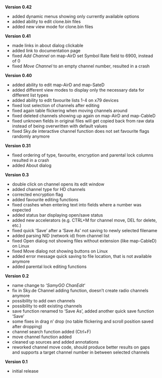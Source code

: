 **Version 0.42**

-   added dynamic menus showing only currently available options
-   added ability to edit clone.bin files
-   added new view mode for clone.bin files

**Version 0.41**

-   made links in about dialog clickable
-   added link to documentation page
-   fixed *Add Channel* on map-AirD set Symbol Rate field to 6900, instead of 0
-   fixed *Move Channel* to an empty channel number, resulted in a crash

**Version 0.40**

-   added ability to edit map-AirD and map-SateD
-   added different view modes to display only the necessary data for different list types
-   added ability to edit favourite lists 1-4 on x79 devices
-   fixed lost selection of channels after editing
-   fixed again table flickering when moving channels around
-   fixed deleted channels showing up again on map-AirD and map-CableD
-   fixed unknown fields in original files will get copied back from raw data instead of being overwritten with default values
-   fixed Sky.de interactive channel function does not set favourite flags randomly anymore

**Version 0.31**

-   fixed ordering of type, favourite, encryption and parental lock columns resulted in a crash
-   added About dialog

**Version 0.3**

-   double click on channel opens its edit window
-   added channel type for HD channels
-   corrected encryption flag
-   added favourite editing functions
-   fixed crashes when entering text into fields where a number was expected
-   added status bar displaying open/save status
-   added new accelerators (e.g. CTRL+M for channel move, DEL for delete, etc.)
-   fixed quick ‘Save’ after a ‘Save As’ not saving to newly selected filename
-   added parsing NID (network id) from channel list
-   fixed Open dialog not showing files without extension (like map-CableD) on Linux
-   fixed Move dialog not showing buttons on Linux
-   added error message quick saving to file location, that is not available anymore
-   added parental lock editing functions

**Version 0.2**

-   name change to *‘SamyGO ChanEdit*‘
-   fix in Sky.de Channel adding function, doesn’t create radio channels anymore
-   possibility to add own channels
-   possibility to edit existing channels
-   save function renamed to ‘Save As’, added another quick save function ‘Save’
-   some fixes in drag n’ drop (no table flickering and scroll position saved after dropping)
-   channel search function added (Ctrl+F)
-   move channel function added
-   cleaned up sources and added annotations
-   reworked channel move code, should produce better results on gaps and supports a target channel number in between selected channels

**Version 0.1**

-   initial release

